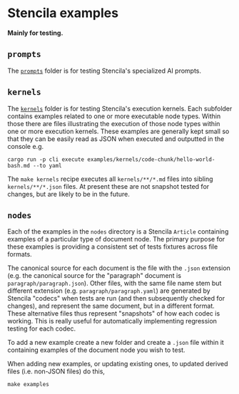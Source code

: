 # Stencila examples

**Mainly for testing.**

## `prompts`

The [`prompts`](prompts) folder is for testing Stencila's specialized AI prompts.

## `kernels`

The [`kernels`](kernels) folder is for testing Stencila's execution kernels. Each subfolder contains examples related to one or more executable node types. Within those there are files illustrating the execution of those node types within one or more execution kernels. These examples are generally kept small so that they can be easily read as JSON when executed and outputted in the console e.g.

```console
cargo run -p cli execute examples/kernels/code-chunk/hello-world-bash.md --to yaml
```

The `make kernels` recipe executes all `kernels/**/*.md` files into sibling `kernels/**/*.json` files. At present these are not snapshot tested for changes, but are likely to be in the future.

## `nodes`

Each of the examples in the `nodes` directory is a Stencila `Article` containing examples of a particular type of document node. The primary purpose for these examples is providing a consistent set of tests fixtures across file formats.

The canonical source for each document is the file with the `.json` extension (e.g. the canonical source for the "paragraph" document is `paragraph/paragraph.json`). Other files, with the same file name stem but different extension (e.g. `paragraph/paragraph.yaml`) are generated by Stencila "codecs" when tests are run (and then subsequently checked for changes), and represent the same document, but in a different format. These alternative files thus represent "snapshots" of how each codec is working. This is really useful for automatically implementing regression testing for each codec.

To add a new example create a new folder and create a `.json` file within it containing examples of the document node you wish to test.

When adding new examples, or updating existing ones, to updated derived files (i.e. non-JSON files) do this,

```console
make examples
```

